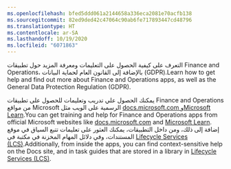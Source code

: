 ```yaml
---
ms.openlocfilehash: bfed5ddd061a2144658a336eca2081e70acfb138
ms.sourcegitcommit: 82ed9ded42c47064c90ab6fe717893447cd48796
ms.translationtype: HT
ms.contentlocale: ar-SA
ms.lasthandoff: 10/19/2020
ms.locfileid: "6071863"
---
```

<span data-ttu-id="8247a-101">التعرف على كيفية الحصول على التعليمات ومعرفة المزيد حول تطبيقات Finance and Operations، بالإضافة إلى القانون العام لحماية البيانات (GDPR).</span><span class="sxs-lookup"><span data-stu-id="8247a-101">Learn how to get help and find out more about Finance and Operations apps, as well as the General Data Protection Regulation (GDPR).</span></span> 

<span data-ttu-id="8247a-102">يمكنك الحصول علي تدريب وتعليمات للحصول على تطبيقات Finance and Operations من مواقع Microsoft الرسمية على الويب مثل [docs.microsoft.com ](https://docs.microsoft.com/dynamics365/fin-ops-core/fin-ops/?azure-portal=true) و[Microsoft Learn](https://microsoft.com/learn/?azure-portal=true).</span><span class="sxs-lookup"><span data-stu-id="8247a-102">You can get training and help for Finance and Operations apps from official Microsoft websites like [docs.microsoft.com](https://docs.microsoft.com/dynamics365/fin-ops-core/fin-ops/?azure-portal=true) and [Microsoft Learn](https://microsoft.com/learn/?azure-portal=true).</span></span> <span data-ttu-id="8247a-103">إضافة إلى ذلك، ومن داخل التطبيقات، يمكنك العثور على تعليمات تتبع السياق في موقع المستندات، وفي دلائل المهام المخزنة في مكتبة في [Lifecycle Services (LCS)](https://lcs.dynamics.com/?azure-portal=true).</span><span class="sxs-lookup"><span data-stu-id="8247a-103">Additionally, from inside the apps, you can find context-sensitive help on the Docs site, and in task guides that are stored in a library in [Lifecycle Services (LCS)](https://lcs.dynamics.com/?azure-portal=true).</span></span>

